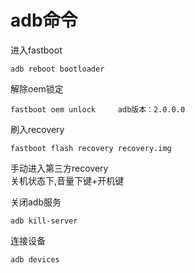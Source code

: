 # adb命令

进入fastboot
```shell
adb reboot bootloader
```

解除oem锁定
```shell
fastboot oem unlock     adb版本：2.0.0.0
```

刷入recovery
```shell
fastboot flash recovery recovery.img 
```

手动进入第三方recovery   
关机状态下,音量下键+开机键

关闭adb服务
```shell
adb kill-server
```

连接设备
```shell
adb devices
```

